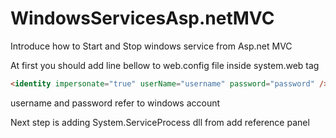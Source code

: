 # WindowsServicesAsp.netMVC
Introduce how to Start and Stop windows service from Asp.net MVC

At first you should add line bellow to web.config file inside system.web tag
```html
<identity impersonate="true" userName="username" password="password" />"
```
username and password refer to windows account


Next step is adding System.ServiceProcess dll from add reference panel

